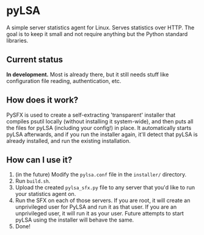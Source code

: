 # pyLSA

A simple server statistics agent for Linux. Serves statistics over HTTP. 
The goal is to keep it small and not require anything but the Python 
standard libraries.

## Current status

**In development.**  Most is already there, but it still needs stuff 
like configuration file reading, authentication, etc.

## How does it work?

PySFX is used to create a self-extracting 'transparent' installer that
compiles psutil locally (without installing it system-wide), and then
puts all the files for pyLSA (including your config!) in place. It
automatically starts pyLSA afterwards, and if you run the installer
again, it'll detect that pyLSA is already installed, and run the
existing installation.

## How can I use it?

1. (in the future) Modify the `pylsa.conf` file in the `installer/`
directory.
2. Run `build.sh`.
3. Upload the created `pylsa_sfx.py` file to any server that you'd like
to run your statistics agent on.
4. Run the SFX on each of those servers. If you are root, it will create
an unprivileged user for PyLSA and run it as that user. If you are an
unprivileged user, it will run it as your user. Future attempts to start
pyLSA using the installer will behave the same.
5. Done!
